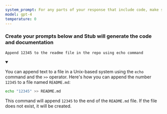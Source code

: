 ```yaml
---
system_prompt: For any parts of your response that include code, make sure to include the filename along with the backtick and the code snippets. For any environment variables, use stubuser and stubpassword as the login. For any commands, auto confirm any prompts on stdin. 
model: gpt-4
temperature: 0
---
```




### Create your prompts below and Stub will generate the code and documentation






```stub
Append 12345 to the readme file in the repo using echo command
```

<details open id=784b6262a8861141a978479d1b830286>
<summary></summary>

You can append text to a file in a Unix-based system using the `echo` command and the `>>` operator. Here's how you can append the number `12345` to a file named `README.md`:

```bash
echo "12345" >> README.md
```

This command will append `12345` to the end of the `README.md` file. If the file does not exist, it will be created.
</details>

